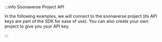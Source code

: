 :::info Soonaverse Project API

In the following examples, we will connect to the soonaverse project (its API keys are part of the SDK for ease of use). You can also create your own project to give you your API key.

:::